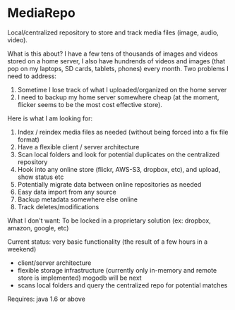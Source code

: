 MediaRepo
=========

Local/centralized repository to store and track media files (image, audio, video). 


What is this about? I have a few tens of thousands of images and videos stored on a home server, 
I also have hundrends of videos and images (that pop on my laptops, SD cards, tablets, phones) every month.
Two problems I need to address:
1. Sometime I lose track of what I uploaded/organized on the home server
2. I need to backup my home server somewhere cheap (at the moment, flicker seems to be the most cost effective store). 

Here is what I am looking for:
1. Index / reindex media files as needed (without being forced into a fix file format)
2. Have a flexible client / server architecture
3. Scan local folders and look for potential duplicates on the centralized repository
4. Hook into any online store (flickr, AWS-S3, dropbox, etc), and upload, show status etc
5. Potentially migrate data between online repositories as needed
6. Easy data import from any source
7. Backup metadata somewhere else online
8. Track deletes/modifications

What I don't want: To be locked in a proprietary solution (ex: dropbox, amazon, google, etc)

Current status: very basic functionality (the result of a few hours in a weekend)
- client/server architecture
- flexible storage infrastructure (currently only in-memory and remote store is implemented) mogodb will be next
- scans local folders and query the centralized repo for potential matches

Requires: java 1.6 or above


